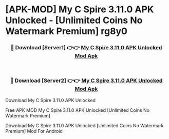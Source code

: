 # [APK-MOD] My C Spire 3.11.0 APK Unlocked - [Unlimited Coins No Watermark Premium] rg8y0



<div align="center">
<h3>🔴 Download [Server1] 👉👉 <a href="https://momento.my/?title=My_C_Spire_3.11.0_APK_Unlocked">My C Spire 3.11.0 APK Unlocked Mod Apk</a></h3><br>

<h3>🔴 Download [Server2] 👉👉 <a href="https://momento.my/?title=My_C_Spire_3.11.0_APK_Unlocked">My C Spire 3.11.0 APK Unlocked Mod Apk</a></h3>
</div>



Download My C Spire 3.11.0 APK Unlocked 

Free APK MOD My C Spire 3.11.0 APK Unlocked [Unlimited Coins No Watermark Premium]

Download My C Spire 3.11.0 APK Unlocked [Unlimited Coins No Watermark Premium] Mod For Android
